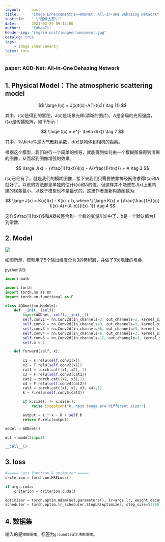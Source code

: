 ```yaml
---
layout:     post
title:      "Image Enhancement🐽1——AODNet: All-in-One Dehazing Network"
subtitle:   " \"图像去雾\""
date:       2021-03-29 09:13:00
author:     "fuhao7i"
header-img: "img/in-post/imageenhancement.jpg"
catalog: true
tags:
    - Image Enhancement🐽
latex: ture
---
```


### paper: AOD-Net: All-in-One Dehazing Network

## 1. Physical Model：The atmospheric scattering model

$$
\large I(x) = J(x)t(x)+A(1-t(x))   \tag {1}
$$

其中，$I(x)$是得到的雾图，$J(x)$是场景光辉(清晰的图片)，$A$是全局的光照强度，$t(x)$是传播矩阵，如下所示：

$$
\large t(x) = e^{- \beta d(x)}  \tag 2
$$

其中，%\beta%是大气散射系数，$d(x)$是物体到相机的距离。

根据这个模型，我们进行一个简单的推导，就能得到如何由一个模糊图像得到清晰的图像，从而起到图像增强的效果。

$$
\large J(x) = {\frac{1}{t(x)}}I(x) - A{\frac{1}{t(x)}} + A  \tag 3
$$

$I(x)$已经有了，就是我们的模糊图像，接下来我们只需要依靠神经网络求得$t(x)$和$A$就好了。以前的方法都是单独的估计$t(x)$和$A$的值，但这样并不能使在$J(x)$上重构建的误差最小，以致于模型也不是最优的。这里作者重新构造函数为:

$$
\large J(x) = K(x)I(x) - K(x) + b, where \\
\large K(x) = {\frac{\frac{1}{t(x)}(I(x)-A)+(A-b)}{I(x)-1}} \tag 4
$$

这样$\frac{1}{t(x)}$和$A$就被整合到一个新的变量$K(x)$中了，$b$是一个默认值为1 到常数.

## 2. Model

<img src="https://img-blog.csdnimg.cn/20210329111445369.png" center>

如图所示，模型用了5个输出维度全为3的卷积层，并做了3次规律的堆叠。

`python实现`
```python
import math

import torch
import torch.nn as nn
import torch.nn.functional as F

class AODnet(nn.Module):   
    def __init__(self):
        super(AODnet, self).__init__()
        self.conv1 = nn.Conv2d(in_channels=3, out_channels=3, kernel_size=1)
        self.conv2 = nn.Conv2d(in_channels=3, out_channels=3, kernel_size=3, padding=1)
        self.conv3 = nn.Conv2d(in_channels=6, out_channels=3, kernel_size=5, padding=2)
        self.conv4 = nn.Conv2d(in_channels=6, out_channels=3, kernel_size=7, padding=3)
        self.conv5 = nn.Conv2d(in_channels=12, out_channels=3, kernel_size=3, padding=1)
        self.b = 1

    def forward(self, x):  
        
        x1 = F.relu(self.conv1(x))
        x2 = F.relu(self.conv2(x1))
        cat1 = torch.cat((x1, x2), 1)
        x3 = F.relu(self.conv3(cat1))
        cat2 = torch.cat((x2, x3),1)
        x4 = F.relu(self.conv4(cat2))
        cat3 = torch.cat((x1, x2, x3, x4),1)
        k = F.relu(self.conv5(cat3))

        if k.size() != x.size():
            raise Exception("k, haze image are different size!")

        output = k * x - k + self.b
        return F.relu(output)

model = AODnet()

out = model(input)

__call__()
```

## 3. loss

```python
#===== Loss function & optimizer =====
criterion = torch.nn.MSELoss()

if args.cuda:
    criterion = criterion.cuda()

optimizer = torch.optim.Adam(net.parameters(), lr=args.lr, weight_decay=0.0001)
scheduler = torch.optim.lr_scheduler.StepLR(optimizer, step_size=53760, gamma=0.5)
```

## 4. 数据集

输入的是`模糊图像`，标签为`groundtruth清晰图像`。

